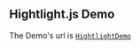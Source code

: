 Hightlight.js Demo
-----
The Demo's url is [`HightlightDemo`][1]

[1]: http://highlightjs.org/static/test.html
